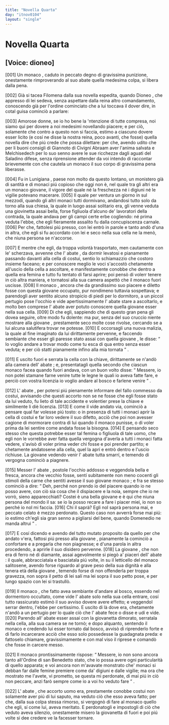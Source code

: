 ```yaml
---
title: "Novella Quarta"
day: "itnov0104"
layout: "single"
---
```

<div id="nov0104" type="novella" who="dioneo">
 <h1>
  Novella Quarta
 </h1>
 <p>
  <h2>
   [Voice: dioneo]
  </h2>
 </p>
 <argument>
  <p>
   <a name="p01040001">
    [001]
   </a>
   Un
   <name persref="monaco-0104" type="person">
    monaco
   </name>
   , caduto in peccato degno di gravissima punizione, onestamente rimproverando al suo
   <name persref="abate-0104" type="person">
    abate
   </name>
   quella medesima colpa, si libera dalla pena.
  </p>
 </argument>
 <div3 type="commentary" who="author">
  <p>
   <a name="p01040002">
    [002]
   </a>
   Gi&agrave; si tacea
   <name persref="filomena" type="person">
    Filomena
   </name>
   dalla sua novella espedita, quando
   <name persref="dioneo" type="person">
    Dioneo
   </name>
   , che appresso di lei sedeva, senza aspettare dalla reina altro comandamento, conoscendo gi&agrave; per l'ordine cominciato che a lui toccava il dover dire, in cotal guisa cominci&ograve; a parlare:
  </p>
 </div3>
 <div3 type="commentary" who="dioneo">
  <p>
   <a name="p01040003">
    [003]
   </a>
   Amorose donne, se io ho bene la 'ntenzione di tutte compresa, noi siamo qui per dovere a noi medesimi novellando piacere; e per ci&ograve;, solamente che contro a questo non si faccia, estimo a ciascuno dovere esser licito (e cos&iacute; ne disse la nostra reina, poco avanti, che fosse) quella novella dire che pi&uacute; crede che possa dilettare: per che, avendo udito che per li buoni consigli di
   <name persref="giannottocivigni" type="person">
    Giannoto di Civign&iacute;
   </name>
   <name persref="abraam" type="person">
    Abraam
   </name>
   aver l'anima salvata e
   <name persref="melchisedech" type="person">
    Melchisedech
   </name>
   per lo suo senno avere le sue ricchezze dagli aguati del
   <name persref="saladino" type="person">
    Saladino
   </name>
   difese, senza riprensione attender da voi intendo di raccontar brievemente con che cautela un monaco il suo corpo di gravissima pena liberasse.
  </p>
 </div3>
 <p>
  <a name="p01040004">
   [004]
  </a>
  Fu in
  <name placeref="lunigiana" type="place">
   Lunigiana
  </name>
  , paese non molto da questo lontano, un
  <name placeref="monistero-0104" type="place">
   monistero
  </name>
  gi&agrave; di santit&agrave; e di monaci pi&uacute; copioso che oggi non &egrave;, nel quale tra gli altri era un
  <name persref="monaco-0104" type="person">
   monaco
  </name>
  giovane, il vigore del quale n&eacute; la freschezza n&eacute; i digiuni n&eacute; le vigilie potevano macerare.
  <a name="p01040005">
   [005]
  </a>
  Il quale per ventura un giorno in sul mezzod&iacute;, quando gli altri monaci tutti dormivano, andandosi tutto solo da torno alla sua chiesa, la quale in luogo assai solitario era, gli venne veduta una
  <name persref="giovinetta-0104" type="person">
   giovinetta
  </name>
  assai bella, forse figliuola d'alcuno de' lavoratori della contrada, la quale andava per gli campi certe erbe cogliendo: n&eacute; prima veduta l'ebbe, che egli fieramente assalito fu dalla concupiscenza carnale.
  <a name="p01040006">
   [006]
  </a>
  Per che, fattolesi pi&uacute; presso, con lei entr&ograve; in parole e tanto and&ograve; d'una in altra, che egli si fu accordato con lei e seco nella sua cella ne la men&ograve;, che niuna persona se n'accorse.
 </p>
 <p>
  <a name="p01040007">
   [007]
  </a>
  E mentre che egli, da troppa volont&agrave; trasportato, men cautamente con le' scherzava, avvenne che l'
  <name persref="abate-0104" type="person">
   abate
  </name>
  , da dormir levatosi e pianamente passando davanti alla cella di costui, sentio lo schiamazzio che costoro insieme faceano; e per conoscere meglio le voci s'accost&ograve; chetamente all'uscio della cella a ascoltare, e manifestamente conobbe che dentro a quella era femina e tutto fu tentato di farsi aprire; poi pens&ograve; di volerr tenere in ci&ograve; altra maniera, e tornatosi alla sua camera aspett&ograve; che il
  <name persref="monaco-0104" type="person">
   monaco
  </name>
  fuori uscisse.
  <a name="p01040008">
   [008]
  </a>
  Il
  <name persref="monaco-0104" type="person">
   monaco
  </name>
  , ancora che da grandissimo suo piacere e diletto fosse con questa
  <name persref="giovinetta-0104" type="person">
   giovane
  </name>
  occupato, pur nondimeno tuttavia sospettava; e parendogli aver sentito alcuno stropicio di piedi per lo dormitoro, a un piccol pertugio pose l'occhio e vide apertissimamente l'
  <name persref="abate-0104" type="person">
   abate
  </name>
  stare a ascoltarlo, e molto ben comprese l'
  <name persref="abate-0104" type="person">
   abate
  </name>
  aver potuto conoscere quella
  <name persref="giovinetta-0104" type="person">
   giovane
  </name>
  esser nella sua cella.
  <a name="p01040009">
   [009]
  </a>
  Di che egli, sappiendo che di questo gran pena gli dovea seguire, oltre modo fu dolente: ma pur, senza del suo cruccio niente mostrare alla
  <name persref="giovinetta-0104" type="person">
   giovane
  </name>
  , prestamente seco molte cose rivolse, cercando se a lui alcuna salutifera trovar ne potesse.
  <a name="p01040010">
   [010]
  </a>
  E occorsagli una nuova malizia, la quale al fine imaginato da lui dirittamente pervenne, e faccendo sembiante che esser gli paresse stato assai con quella
  <name persref="giovinetta-0104" type="person">
   giovane
  </name>
  , le disse:
  <q direct="unspecified" who="monaco-0104">
   Io voglio andare a trovar modo come tu esca di qua entro senza esser veduta; e per ci&ograve; statti pianamente infino alla mia tornata
  </q>
  .
 </p>
 <p>
  <a name="p01040011">
   [011]
  </a>
  E uscito fuori e serrata la cella con la chiave, dirittamente se n'and&ograve; alla camera dell'
  <name persref="abate-0104" type="person">
   abate
  </name>
  ; e, presentatagli quella secondo che ciascun monaco facea quando fuori andava, con un buon volto disse:
  <q direct="unspecified" who="monaco-0104">
   Messere, io non potei stamane farne venire tutte le legne le quali io aveva fatte fare, e perci&ograve; con vostra licenzia io voglio andare al bosco e farlene venire
  </q>
  .
 </p>
 <p>
  <a name="p01040012">
   [012]
  </a>
  L'
  <name persref="abate-0104" type="person">
   abate
  </name>
  , per potersi pi&uacute; pienamente informare del fallo commesso da costui, avvisando che questi accorto non se ne fosse che egli fosse stato da lui veduto, fu lieto di tale accidente e volentier prese la chiave e similmente li di&egrave; licenzia.
  <a name="p01040013">
   [013]
  </a>
  E come il vide andato via, cominci&ograve; a pensare qual far volesse pi&uacute; tosto: o in presenza di tutti i monaci aprir la cella di costui e far loro vedere il suo difetto, acci&ograve; che poi non avesser cagione di mormorare contra di lui quando il
  <name persref="monaco-0104" type="person">
   monaco
  </name>
  punisse, o di voler prima da lei sentire come andata fosse la bisogna.
  <a name="p01040014">
   [014]
  </a>
  E pensando seco stesso che questa potrebbe esser tal femina o figliuola di tale uomo, che egli non le vorrebbe aver fatta quella vergogna d'averla a tutti i monaci fatta vedere, s'avis&ograve; di voler prima veder chi fosse e poi prender partito; e chetamente andatosene alla cella, quel la apr&iacute; e entr&ograve; dentro e l'uscio richiuse. La
  <name persref="giovinetta-0104" type="person">
   giovane
  </name>
  vedendo venir l'
  <name persref="abate-0104" type="person">
   abate
  </name>
  tutta smarr&iacute;, e temendo di vergogna cominci&ograve; a piagnere.
 </p>
 <p>
  <a name="p01040015">
   [015]
  </a>
  Messer l'
  <name persref="abate-0104" type="person">
   abate
  </name>
  , postole l'occhio addosso e veggendola bella e fresca, ancora che vecchio fosse, sent&iacute; subitamente non meno cocenti gli stimoli della carne che sentiti avesse il suo giovane
  <name persref="monaco-0104" type="person">
   monaco
  </name>
  ; e fra se stesso cominci&ograve; a dire:
  <q direct="unspecified" who="abate-0104">
   Deh, perch&eacute; non prendo io del piacere quando io ne posso avere, con ci&ograve; sia cosa che il dispiacere e la noia, sempre che io ne vorr&ograve;, sieno apparecchiati? Costei &egrave; una bella giovane e &egrave; qui che niuna persona del mondo il sa: se io la posso recare a fare i piacer miei, io non so perch&eacute; io nol mi faccia.
   <a name="p01040016">
    [016]
   </a>
   Chi il sapr&agrave;? Egli nol sapr&agrave; persona mai, e peccato celato &egrave; mezzo perdonato. Questo caso non avverr&agrave; forse mai pi&uacute;: io estimo ch'egli sia gran senno a pigliarsi del bene, quando Domenedio ne manda altrui
  </q>
  .
 </p>
 <p>
  <a name="p01040017">
   [017]
  </a>
  E cos&iacute; dicendo e avendo del tutto mutato proposito da quello per che andato v'era, fattosi pi&uacute; presso alla
  <name persref="giovinetta-0104" type="person">
   giovane
  </name>
  , pianamente la cominci&ograve; a confortare e a pregarla che non piagnesse; e d'una parola in altra procedendo, a aprirle il suo disidero pervenne.
  <a name="p01040018">
   [018]
  </a>
  La
  <name persref="giovinetta-0104" type="person">
   giovane
  </name>
  , che non era di ferro n&eacute; di diamante, assai agevolmente si pieg&ograve; a' piaceri dell'
  <name persref="abate-0104" type="person">
   abate
  </name>
  : il quale, abbracciatala e basciatala pi&uacute; volte, in su il letticello del
  <name persref="monaco-0104" type="person">
   monaco
  </name>
  salitosene, avendo forse riguardo al grave peso della sua dignit&agrave; e alla tenera et&agrave; della
  <name persref="giovinetta-0104" type="person">
   giovane
  </name>
  , temendo forse di non offenderla per troppa gravezza, non sopra il petto di lei sal&iacute; ma lei sopra il suo petto pose, e per lungo spazio con lei si trastull&ograve;.
 </p>
 <p>
  <a name="p01040019">
   [019]
  </a>
  Il
  <name persref="monaco-0104" type="person">
   monaco
  </name>
  , che fatto avea sembiante d'andare al bosco, essendo nel dormentoro occultato, come vide l'
  <name persref="abate-0104" type="person">
   abate
  </name>
  solo nella sua cella entrare, cos&iacute; tutto rassicurato estim&ograve; il suo avviso dovere avere effetto; e veggendol serrar dentro, l'ebbe per certissimo. E uscito di l&agrave; dove era, chetamente n'and&ograve; a un pertugio per lo quale ci&ograve; che l'
  <name persref="abate-0104" type="person">
   abate
  </name>
  fece o disse e ud&iacute; e vide.
  <a name="p01040020">
   [020]
  </a>
  Parendo all'
  <name persref="abate-0104" type="person">
   abate
  </name>
  esser assai con la
  <name persref="giovinetta-0104" type="person">
   giovanetta
  </name>
  dimorato, serratala nella cella, alla sua camera se ne torn&ograve;; e dopo alquanto, sentendo il
  <name persref="monaco-0104" type="person">
   monaco
  </name>
  e credendo lui esser tornato dal bosco, avvis&ograve; di riprenderlo forte e di farlo incarcerare acci&ograve; che esso solo possedesse la guadagnata preda: e fattoselo chiamare, gravissimamente e con mal viso il riprese e comand&ograve; che fosse in carcere messo.
 </p>
 <p>
  <a name="p01040021">
   [021]
  </a>
  Il
  <name persref="monaco-0104" type="person">
   monaco
  </name>
  prontissimamente rispose:
  <q direct="unspecified" who="monaco-0104">
   Messere, io non sono ancora tanto all'Ordine di san Benedetto stato, che io possa avere ogni particularit&agrave; di quello apparata; e voi ancora non m'avavate monstrato che' monaci si debban far dalle femine premiere come da' digiuni e dalle vigilie; ma ora che mostrato me l'avete, vi prometto, se questa mi perdonate, di mai pi&uacute; in ci&ograve; non peccare, anzi far&ograve; sempre come io a voi ho veduto fare
  </q>
  .
 </p>
 <p>
  <a name="p01040022">
   [022]
  </a>
  L'
  <name persref="abate-0104" type="person">
   abate
  </name>
  , che accorto uomo era, prestamente conobbe costui non solamente aver pi&uacute; di lui saputo, ma veduto ci&ograve; che esso aveva fatto; per che, dalla sua colpa stessa rimorso, si vergogn&ograve; di fare al
  <name persref="monaco-0104" type="person">
   monaco
  </name>
  quello che egli, s&iacute; come lui, aveva meritato. E perdonatogli e impostogli di ci&ograve; che veduto aveva silenzio, onestamente misero la
  <name persref="giovinetta-0104" type="person">
   giovanetta
  </name>
  di fuori e poi pi&uacute; volte si dee credere ve la facesser tornare.
 </p>
</div>